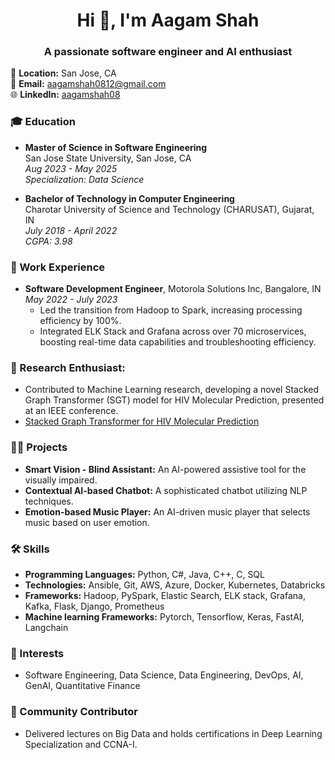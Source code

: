 <h1 align="center">Hi 👋, I'm Aagam Shah</h1>
<h3 align="center">A passionate software engineer and AI enthusiast</h3>

📍 **Location:** San Jose, CA  
📧 **Email:** [aagamshah0812@gmail.com](mailto:aagamshah0812@gmail.com)  
🌐 **LinkedIn:** [aagamshah08](https://www.linkedin.com/in/aagamshah08)  

### 🎓 Education
- **Master of Science in Software Engineering**  
  San Jose State University, San Jose, CA  
  _Aug 2023 - May 2025_  
  _Specialization: Data Science_

- **Bachelor of Technology in Computer Engineering**  
  Charotar University of Science and Technology (CHARUSAT), Gujarat, IN  
  _July 2018 - April 2022_  
  _CGPA: 3.98_

### 💼 Work Experience
- **Software Development Engineer**, Motorola Solutions Inc, Bangalore, IN  
  _May 2022 - July 2023_  
  - Led the transition from Hadoop to Spark, increasing processing efficiency by 100%.  
  - Integrated ELK Stack and Grafana across over 70 microservices, boosting real-time data capabilities and troubleshooting efficiency.

### 🔬 Research Enthusiast: 
- Contributed to Machine Learning research, developing a novel Stacked Graph Transformer (SGT) model for HIV Molecular Prediction, presented at an IEEE conference.
- [Stacked Graph Transformer for HIV Molecular Prediction](https://ieeexplore.ieee.org/document/9689399)

### 👨‍💻 Projects

- **Smart Vision - Blind Assistant:** An AI-powered assistive tool for the visually impaired.
- **Contextual AI-based Chatbot:** A sophisticated chatbot utilizing NLP techniques.
- **Emotion-based Music Player:** An AI-driven music player that selects music based on user emotion.

### 🛠️ Skills
- **Programming Languages:** Python, C#, Java, C++, C, SQL
- **Technologies:** Ansible, Git, AWS, Azure, Docker, Kubernetes, Databricks
- **Frameworks:** Hadoop, PySpark, Elastic Search, ELK stack, Grafana, Kafka, Flask, Django, Prometheus
- **Machine learning Frameworks:** Pytorch, Tensorflow, Keras, FastAI, Langchain

### 🌱 Interests
- Software Engineering, Data Science, Data Engineering, DevOps, AI, GenAI, Quantitative Finance

### 🎤 Community Contributor
- Delivered lectures on Big Data and holds certifications in Deep Learning Specialization and CCNA-I.
